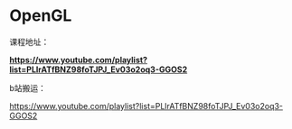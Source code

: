 # OpenGL

课程地址：

**https://www.youtube.com/playlist?list=PLlrATfBNZ98foTJPJ_Ev03o2oq3-GGOS2**

b站搬运：

https://www.youtube.com/playlist?list=PLlrATfBNZ98foTJPJ_Ev03o2oq3-GGOS2

